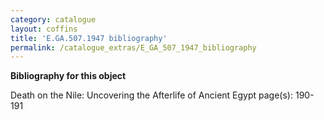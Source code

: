```yaml
---
category: catalogue
layout: coffins
title: 'E.GA.507.1947 bibliography'
permalink: /catalogue_extras/E_GA_507_1947_bibliography
---
```


**Bibliography for this object**

Death on the Nile: Uncovering the Afterlife of Ancient Egypt page(s): 190-191



